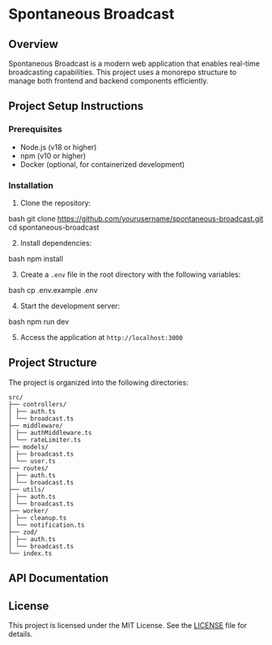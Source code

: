 # Spontaneous Broadcast

## Overview

Spontaneous Broadcast is a modern web application that enables real-time broadcasting capabilities. This project uses a monorepo structure to manage both frontend and backend components efficiently.

## Project Setup Instructions

### Prerequisites

- Node.js (v18 or higher)
- npm (v10 or higher)
- Docker (optional, for containerized development)

### Installation

1. Clone the repository:

bash
git clone https://github.com/yourusername/spontaneous-broadcast.git
cd spontaneous-broadcast

2. Install dependencies:

bash
npm install

3. Create a `.env` file in the root directory with the following variables:

bash
cp .env.example .env

4. Start the development server:

bash
npm run dev

5. Access the application at `http://localhost:3000`

## Project Structure

The project is organized into the following directories:

```
src/
├── controllers/
│ ├── auth.ts
│ └── broadcast.ts
├── middleware/
│ ├── authMiddleware.ts
│ └── rateLimiter.ts
├── models/
│ ├── broadcast.ts
│ └── user.ts
├── routes/
│ ├── auth.ts
│ └── broadcast.ts
├── utils/
│ ├── auth.ts
│ └── broadcast.ts
├── worker/
│ ├── cleanup.ts
│ └── notification.ts
├── zod/
│ ├── auth.ts
│ └── broadcast.ts
└── index.ts
```

## API Documentation

## License

This project is licensed under the MIT License. See the [LICENSE](LICENSE) file for details.
